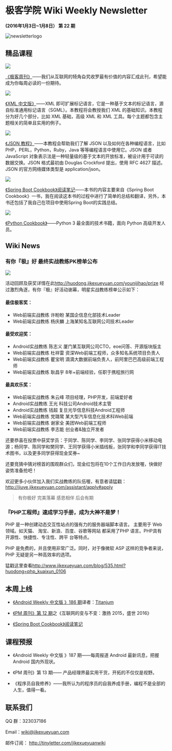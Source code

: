 # 极客学院 Wiki Weekly Newsletter 
 
**(2016年1月3日~1月8日） 第 22 期**                                                 

![newsletterlogo](images/newsletter-banner.jpg) 

## 精品课程

![](images/geek-news.jpg)

[《极客周刊》](http://wiki.jikexueyuan.com/project/geek-weekly-newsletter/)——我们从互联网的犄角旮旯收罗最有价值的内容汇成此刊，希望能成为你每周必读的一份期待。

![](images/xml.jpg)

[《XML 中文版》](http://wiki.jikexueyuan.com/project/xml/)——XML 即可扩展标记语言，它是一种基于文本的标记语言，源自标准通用标记语言（SGML）。本教程将会教授我们 XML 的基础知识。本教程分为好几个部分，比如 XML 基础，高级 XML 和 XML 工具。每个主题都包含主题相关的简单且实用的例子。

![](images/json.jpg)

[《JSON 教程》](http://wiki.jikexueyuan.com/project/json/)——本教程会帮助我们了解 JSON 以及如何在各种编程语言，比如 PHP，PERL，Python，Ruby，Java 等等编程语言中使用它。JSON 或者 JavaScript 对象表示法是一种轻量级的基于文本的开放标准，被设计用于可读的数据交换。JSON 格式最初由 Douglas Crockford 提出，使用 RFC 4627 描述。JSON 的官方网络媒体类型是 application/json。

![](images/spring-source.jpg)

[《Spring Boot Cookbook》阅读笔记](http://wiki.jikexueyuan.com/project/spring-boot/)——本书的内容主要来自《Spring Boot Cookbook》一书，我在阅读这本书的过程中进行了简单的总结和翻译，另外，本书还包括了我自己在项目中使用Spring Boot的实践总结。

![](images/python-one.jpg)

[《Python Cookbook》](http://wiki.jikexueyuan.com/project/python3-cookbook/)——Python 3 最全面的技术书籍，面向 Python 高级开发人员。

## Wiki News

### 有你『极』好 最终实战教练PK榜单公布

![](images/2.jpg)

活动回顾及获奖详情在此<http://huodong.jikexueyuan.com/younijihao/prize>
经过激烈角逐，有你『极』好活动谢幕，明星实战教练榜单公示如下：

#### 最佳极客奖：

- Web前端实战教练 许盼盼		某国企信息化部技术Leader
- Web前端实战教练 杨庆麟 	    上海某知名互联网公司技术Leader

#### 最受欢迎奖：

- Android实战教练 陈志义		厦门某互联网公司CTO，eoe问答、开源版块版主
- Web前端实战教练 杜祥雷 	    资深Web前端工程师，众多知名系统项目负责人
- Web前端实战教练 瞿宝明		滴滴大数据前端负责人，前阿里巴巴高级前端工程师
- Web前端实战教练 耿昌宇		8年+前端经验，任职于携程旅行网

#### 最具欢乐奖：

- Web前端实战教练	    朱云峰 	项目经理，PHP开发，前端爱好者
- Android实战教练	王光    	科技公司Android技术主管
- Android实战教练	钱超		复旦光华信息科技Android工程师
- Web前端实战教练	    党璐鹭 	某大型汽车信息化技术科Web前端
- Web前端实战教练	    谢家全 	美团Web前端工程师
- Web前端实战教练	    李志能 	创业者&独立开发者

还要恭喜在投票中获奖学员：于同学、陈同学、李同学、张同学获得小米移动电源；杨同学、陈同学和樊同学、王同学获得小米插线板，张同学和李同学获得IT技术图书，以及更多同学获得现金奖券~

还要竞猜中猜对榜首的围观群众们，现金红包将在10个工作日内发放喔，快做好姿势准备抢吧！

欢迎更多小伙伴加入我们实战教练的队伍喔，有意者请猛戳：
<http://jiuye.jikexueyuan.com/assistant/apply#apply>

>有你极好 完美落幕 
感恩相伴 后会有期

### 『PHP工程师』速成学习手册，成为大神不是梦！

PHP 是一种创建动态交互性站点的强有力的服务器端脚本语言。 主要用于 Web 领域。如天猫、 淘宝、新浪、百度、谷歌等网站 都采用了PHP 语言。PHP具有 开源性、快捷性、专注性、跨平 台等特点。

PHP 是免费的，并且使用非常广泛。同时，对于像微软 ASP 这样的竞争者来说，PHP 无疑是另一种高效率的选项。

猛戳这里查看<http://www.jikexueyuan.com/blog/535.html?huodong=php_kuaixun_0106>

## 本周上线

- [《Android Weekly 中文版 》186 期](http://wiki.jikexueyuan.com/project/android-weekly/issue-186/index.html)译者：[Titanjum](https://github.com/JungleTian)

- [《PM 周刊》第 12 期](http://wiki.jikexueyuan.com/project/pmweekly/12.html)之《互联网的变与不变：激扬 2015，盛世 2016》

- [《Spring Boot Cookbook》阅读笔记](http://wiki.jikexueyuan.com/project/spring-boot/)

## 课程预报

- 《Android Weekly 中文版 》187 期——每周报道 Android 最新讯息，把握 Android 国内外现状。

- 《PM 周刊》第 13 期—— 产品经理界最实用干货，开拓的不仅仅是视野。

- 《程序员自我修养》——我所认为的程序员的自我养成手册，编程不是全部的人生，值得一看。

## 联系我们

QQ 群：323037186

Email：wiki@jikexueyuan.com

邮件订阅： <http://tinyletter.com/jikexueyuanwiki>

